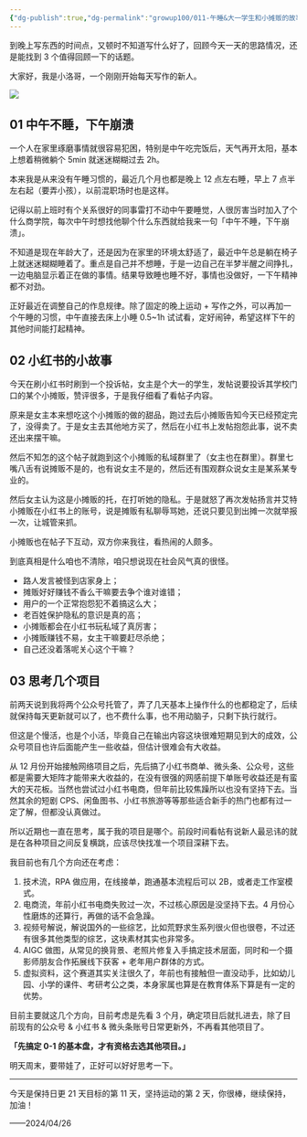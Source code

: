 ```yaml
---
{"dg-publish":true,"dg-permalink":"growup100/011-午睡&大一学生和小摊贩的故事&思考自己的主项目","permalink":"/growup100/011-午睡&大一学生和小摊贩的故事&思考自己的主项目/","tags":["小洛哥成长笔记"],"noteIcon":"1","created":"2024-04-26","updated":"2024-04-26"}
---
```


到晚上写东西的时间点，又顿时不知道写什么好了，回顾今天一天的思路情况，还是能找到 3 个值得回顾一下的话题。

大家好，我是小洛哥，一个刚刚开始每天写作的新人。

![](https://images-ext-1.discordapp.net/external/vkZiwuuinCV4CRNk4c9TH8kq71GGQUvawGEmlM_wrm4/%3Frk3s%3D18ea6f23%26x-expires%3D1745679872%26x-signature%3DSSiY4YukisvsBXWl5Kia3FIDGk8%253D/https/p16-flow-sign-va.ciciai.com/ocean-cloud-tos-us/b183108f51774a59bb6b32a1104570c0.png~tplv-6bxrjdptv7-image.png)

## 01 中午不睡，下午崩溃
一个人在家里琢磨事情就很容易犯困，特别是中午吃完饭后，天气再开太阳，基本上想着稍微躺个 5min 就迷迷糊糊过去 2h。

本来我是从来没有午睡习惯的，最近几个月也都是晚上 12 点左右睡，早上 7 点半左右起（要弄小孩），以前混职场时也是这样。

记得以前上班时有个关系很好的同事雷打不动中午要睡觉，人很厉害当时加入了个什么商学院，每次中午时想找他聊个什么东西就给我来一句「中午不睡，下午崩溃」。

不知道是现在年龄大了，还是因为在家里的环境太舒适了，最近中午总是躺在椅子上就迷迷糊糊睡着了。重点是自己并不想睡，于是一边自己在半梦半醒之间挣扎，一边电脑显示着正在做的事情。结果导致睡也睡不好，事情也没做好，一下午精神都不对劲。

正好最近在调整自己的作息规律。除了固定的晚上运动 + 写作之外，可以再加一个午睡的习惯，中午直接去床上小睡 0.5~1h 试试看，定好闹钟，希望这样下午的其他时间能打起精神。

## 02 小红书的小故事
今天在刷小红书时刷到一个投诉帖，女主是个大一的学生，发帖说要投诉其学校门口的某个小摊贩，赞评很多，于是我仔细看了看帖子内容。

原来是女主本来想吃这个小摊贩的做的甜品，跑过去后小摊贩告知今天已经预定完了，没得卖了。于是女主去其他地方买了，然后在小红书上发帖抱怨此事，说不卖还出来摆干嘛。

然后不知怎的这个帖子就跑到这个小摊贩的私域群里了（女主也在群里）。群里七嘴八舌有说摊贩不是的，也有说女主不是的，然后还有围观群众说女主是某系某专业的。

然后女主认为这是小摊贩的托，在打听她的隐私。于是就怒了再次发帖扬言并艾特小摊贩在小红书上的账号，说是摊贩有私聊辱骂她，还说只要见到出摊一次就举报一次，让城管来抓。

小摊贩也在帖子下互动，双方你来我往，看热闹的人颇多。

到底真相是什么咱也不清除，咱只想说现在社会风气真的很怪。

- 路人发言被怪到店家身上；
- 摊贩好好赚钱不香么干嘛要去争个谁对谁错；
- 用户的一个正常抱怨犯不着搞这么大；
- 老百姓保护隐私的意识是真的高；
- 小摊贩都会在小红书玩私域了真厉害；
- 小摊贩赚钱不易，女主干嘛要赶尽杀绝；
- 自己还没着落呢关心这个干嘛？

## 03 思考几个项目
前两天说到我将两个公众号托管了，弄了几天基本上操作什么的也都稳定了，后续就保持每天更新就可以了，也不费什么事，也不用动脑子，只剩下执行就行。

但这是个慢活，也是个小活，毕竟自己在输出内容这块很难短期见到大的成效，公众号项目也许后面能产生一些收益，但估计很难会有大收益。

从 12 月份开始接触网络项目之后，先后搞了小红书商单、微头条、公众号，这些都是需要大矩阵才能带来大收益的，在没有很强的网感前提下单账号收益还是有蛮大的天花板。当然也尝试过小红书电商，但年前比较焦躁所以也没有坚持下去。当然其余的短剧 CPS、闲鱼图书、小红书旅游等等那些适合新手的热门也都有过一定了解，但都没认真做过。

所以近期也一直在思考，属于我的项目是哪个。前段时间看帖有说新人最忌讳的就是在各种项目之间反复横跳，应该尽快找准一个项目深耕下去。

我目前也有几个方向还在考虑：
1. 技术流，RPA 做应用，在线接单，跑通基本流程后可以 2B，或者走工作室模式。
2. 电商流，年前小红书电商失败过一次，不过核心原因是没坚持下去。4 月份心性磨炼的还算行，再做的话不会急躁。
3. 视频号解说，解说国外的一些综艺，比如荒野求生系列很火但也很卷，不过还有很多其他类型的综艺，这块素材其实也非常多。
4. AIGC 做图，从常见的换背景、老照片修复入手搞定技术层面，同时和一个摄影师朋友合作拓展线下获客 + 老年用户群体的方式。
5. 虚拟资料，这个赛道其实关注很久了，年前也有接触但一直没动手，比如幼儿园、小学的课件、考研考公之类，本身家属也算是在教育体系下算是有一定的优势。

目前主要就这几个方向，目前考虑是先看 3 个月，确定项目后就扎进去，除了目前现有的公众号 & 小红书 & 微头条账号日常更新外，不再看其他项目了。

**「先搞定 0-1 的基本盘，才有资格去选其他项目。」**

明天周末，要带娃了，正好可以好好思考一下。

---

今天是保持日更 21 天目标的第 11 天，坚持运动的第 2 天，你很棒，继续保持，加油！

——2024/04/26
